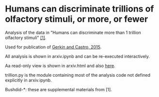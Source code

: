 Humans can discriminate trillions of olfactory stimuli, or more, or fewer
========

Analysis of the data in "Humans can discriminate more than 1 trillion olfactory stimuli" [[1]](http://www.ncbi.nlm.nih.gov/pubmed/24653035).

Used for publication of [Gerkin and Castro, 2015](http://arxiv.org/abs/1502.05120).  

All analysis is shown in arxiv.ipynb and can be re-executed interactively.  

Aa read-only view is shown in arxiv.html and also [here](http://nbviewer.ipython.org/github/rgerkin/trillion/blob/master/arxiv.ipynb).  

trillion.py is the module containing most of the analysis code not defined explicitly in arxiv.ipynb.  

Bushdid-*: these are supplemental materials from [1].  

